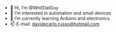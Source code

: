 - 👋 Hi, I’m @Wh0DatGuy
- 👀 I’m interested in automation and small devices
- 🌱 I’m currently learning Arduino and electronics
- 📫 E-mail: davidecarlo.russo@hotmail.com

<!---
Wh0DatGuy/Wh0DatGuy is a ✨ special ✨ repository because its `README.md` (this file) appears on your GitHub profile.
You can click the Preview link to take a look at your changes.
--->
